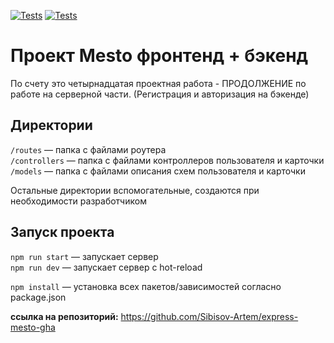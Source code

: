 [![Tests](../../actions/workflows/tests-13-sprint.yml/badge.svg)](../../actions/workflows/tests-13-sprint.yml) [![Tests](../../actions/workflows/tests-14-sprint.yml/badge.svg)](../../actions/workflows/tests-14-sprint.yml)
# Проект Mesto фронтенд + бэкенд
По счету это четырнадцатая проектная работа - ПРОДОЛЖЕНИЕ по работе на серверной части.
(Регистрация и авторизация на бэкенде)


## Директории

`/routes` — папка с файлами роутера  
`/controllers` — папка с файлами контроллеров пользователя и карточки   
`/models` — папка с файлами описания схем пользователя и карточки  
  
Остальные директории вспомогательные, создаются при необходимости разработчиком

## Запуск проекта

`npm run start` — запускает сервер   
`npm run dev` — запускает сервер с hot-reload

`npm install` — установка всех пакетов/зависимостей согласно package.json

**ссылка на репозиторий:**
https://github.com/Sibisov-Artem/express-mesto-gha
